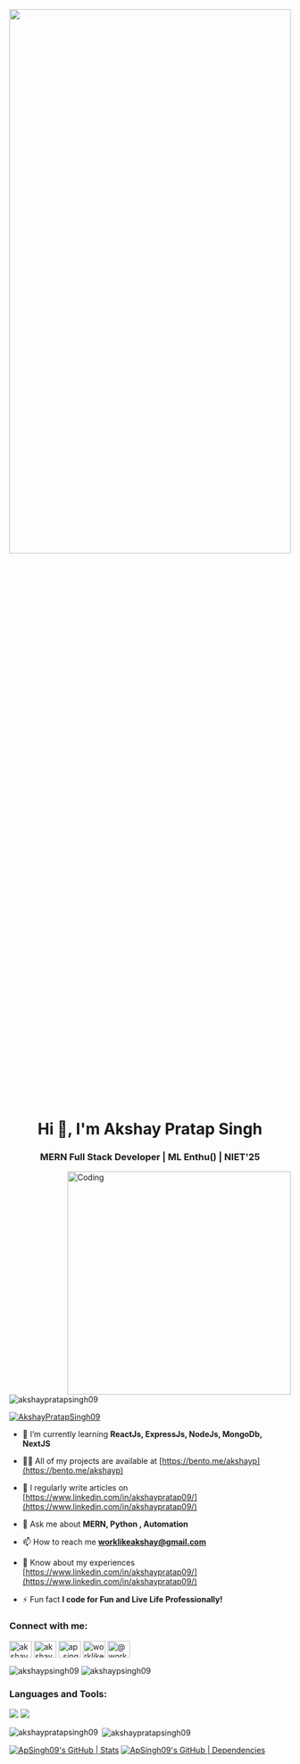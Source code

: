 <img src="https://i.ibb.co/F8Kqv17/Leonardo-Diffusion-XL-illustration-of-a-cute-nerdy-like-develo-0.jpg" width=100% height=50%>

<h1 align="center">Hi 👋, I'm Akshay Pratap Singh</h1>
<h3 align="center">MERN Full Stack Developer | ML Enthu() | NIET'25</h3>
<img align="right" alt="Coding" width="400" src="https://cdn.dribbble.com/users/1162077/screenshots/3848914/programmer.gif">

<p align="left"> <img src="https://komarev.com/ghpvc/?username=akshaypratapsingh09&label=Profile%20views&color=0e75b6&style=flat" alt="akshaypratapsingh09" /> </p>

<p align="left"> <a href="https://twitter.com/AkshayPSingh09" target="blank"><img src="https://img.shields.io/twitter/follow/Akshay?logo=twitter&style=for-the-badge" alt="AkshayPratapSingh09" /></a> </p>


- 🌱 I’m currently learning **ReactJs, ExpressJs, NodeJs, MongoDb, NextJS**

- 👨‍💻 All of my projects are available at [https://bento.me/akshayp](https://bento.me/akshayp)

- 📝 I regularly write articles on [https://www.linkedin.com/in/akshaypratap09/](https://www.linkedin.com/in/akshaypratap09/)

- 💬 Ask me about **MERN, Python , Automation**

- 📫 How to reach me **worklikeakshay@gmail.com**

- 📄 Know about my experiences [https://www.linkedin.com/in/akshaypratap09/](https://www.linkedin.com/in/akshaypratap09/)

- ⚡ Fun fact **I code for Fun and Live Life Professionally!**

<h3 align="left">Connect with me:</h3>
<p align="left">
<a href="https://twitter.com/akshaypsingh09" target="blank"><img align="center" src="https://raw.githubusercontent.com/rahuldkjain/github-profile-readme-generator/master/src/images/icons/Social/twitter.svg" alt="akshaypsingh09" height="30" width="40" /></a>
<a href="https://linkedin.com/in/akshaypratap09" target="blank"><img align="center" src="https://raw.githubusercontent.com/rahuldkjain/github-profile-readme-generator/master/src/images/icons/Social/linked-in-alt.svg" alt="akshaypratap09" height="30" width="40" /></a>
<a href="https://instagram.com/ap_singh09" target="blank"><img align="center" src="https://raw.githubusercontent.com/rahuldkjain/github-profile-readme-generator/master/src/images/icons/Social/instagram.svg" alt="ap_singh09" height="30" width="40" /></a>
<a href="https://www.leetcode.com/worklikeakshay" target="blank"><img align="center" src="https://raw.githubusercontent.com/rahuldkjain/github-profile-readme-generator/master/src/images/icons/Social/leet-code.svg" alt="worklikeakshay" height="30" width="40" /></a>
<a href="https://www.hackerearth.com/@worklikeakshay" target="blank"><img align="center" src="https://raw.githubusercontent.com/rahuldkjain/github-profile-readme-generator/master/src/images/icons/Social/hackerearth.svg" alt="@worklikeakshay" height="30" width="40" /></a>
</p>
<p>
<img align="center" src="https://img.shields.io/badge/GitHub-000000?style=for-the-badge&logo=GitHub&logoColor=white" alt="akshaypsingh09" />
<img align="center" src="https://img.shields.io/badge/LinkedIn-0077b5?style=for-the-badge&logo=linkedin&logoColor=white" alt="akshaypsingh09" />
</p>

<h3 align="left">Languages and Tools:</h3>
<img src="https://skillicons.dev/icons?i=react,next,ts,vite,mongodb,express,nodejs,js,html,css,c,aws,vercel,selenium,visualstudio,vscode,sqlite,replit,redux,redis,pytorch,py,postman,powershell,postgres,mysql,ai,heroku,flask,figma,fastapi,django,codepen,"/>
<a href="https://bentohub.netlify.app/" target="_blank"><img src="https://cloud.appwrite.io/v1/storage/buckets/667d390e003b1971a8be/files/674cdbfa0002cd941433/preview?project=667d35ca0017fb21fc6c" /></a>
<!-- <img src="https://myreadme.vercel.app/api/embed/AkshayPratapSingh09?panels=userstatistics,toprepositories,toplanguages,commitgraph" alt="reimaginedreadme" /> -->

<p><img align="left" src="https://github-readme-stats.vercel.app/api/top-langs?username=akshaypratapsingh09&show_icons=true&locale=en&layout=compact" alt="akshaypratapsingh09" /></p>

<p>&nbsp;<img align="center" src="https://github-readme-stats.vercel.app/api?username=akshaypratapsingh09&show_icons=true&locale=en" alt="akshaypratapsingh09" /></p>


[![ApSingh09's GitHub | Stats](https://stats.quine.sh/ApSingh09/github?theme=dark)](https://quine.sh?utm_source=widgets&utm_campaign=ApSingh09)
[![ApSingh09's GitHub | Dependencies](https://stats.quine.sh/ApSingh09/dependencies?theme=light)](https://quine.sh?utm_source=widgets&utm_campaign=ApSingh09)

